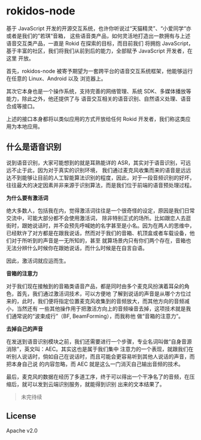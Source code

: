 # rokidos-node

基于 JavaScript 开发的开源交互系统，也许你听说过“天猫精灵”、“小爱同学“亦或者是我们的”若琪“音箱，
这些语音类产品，如何灵活地打造出一款拥有与上述语音交互类产品，一直是 Rokid 在探索的目标，而目前我们
将拥抱 JavaScript，基于丰富的社区，我们将我们从前到后的能力，全部赋予 JavaScript 开发者，在这里
开放。

首先，rokidos-node 被寄予期望为一套跨平台的语音交互系统框架，他能够运行在任意的 Linux、Android 以及
浏览器上。

其次它本身也是一个操作系统，支持完善的网络管理、系统 SDK、多媒体播放等能力，除此之外，他还提供了与
语音交互相关的语音识别、自然语义处理、语音合成等接口。

上述的接口本身都将以类似应用的方式开放给任何 Rokid 开发者，我们称这类应用为本地应用。

## 什么是语音识别

说到语音识别，大家可能想到的就是耳熟能详的 ASR，其实对于语音识别，可远远不止于此，因为对于真实的识别环境，
我们通过麦克风收集而来的语音是远远达不到能够让目前的人工智能算法识别的程度，因此，对于一段音频识别的好坏，
往往最大的决定因素并非来源于识别算法，而是我们位于前端的语音预处理过程。

**为什么要有激活词**

绝大多数人，包括我在内，觉得激活词往往是一个很奇怪的设定，原因是我们日常交流中，可能大部分都不会使用激活词，
除非特别正式的场所。比如跟恋人去逛街时，跟她说话时，并不会预先呼喊她的名字甚至是小名。因为在两人的思维中，
已经默许了对方都是在跟我说话，然而对于我们的音箱、机顶盒或者车载设备，他们对于所听到的声音是一无所知的，甚至
就算场景内只有你们两个存在，音箱也无法分辨什么时候你在跟她说话，而什么时候是在自言自语。

因此，激活词就应运而生。

**音箱的注意力**

对于我们现在接触到的音箱类语音产品，都是同时由多个麦克风扮演着耳朵的角色，首先，我们通过激活词技术，可以方便地
了解到说话的声音是从哪个方位过来的，此时，我们便将指定位置麦克风收集到的音频放大，而其他方向的音频减小，当然还有
一些其他操作用于把激活方向上的音频噪音去掉，这项技术就是我们通常说的“波束成行”（BF, BeamForming），而我称他
做“音箱的注意力”。

**去掉自己的声音**

在发送到语音识别模块之前，我们还需要进行一个步骤，专业名词叫做“自身音源消除”，英文叫：AEC。其实这也是属于我们集中
注意力的一个表现，就跟我们在听别人说话时，倘如自己在说话时，而且可能会更容易听到其他人说话的声音，而把本身自己说
的内容忽略，而 AEC 就是这么一门消灭自己输出音频的技术。

最后，麦克风的数据在经历了多道工序，终于可以得出一个干净名了的音频，在压缩后，就可以发到云端识别服务，就能得到识别
出来的文本结果了。

> 未完待续

## License

Apache v2.0
